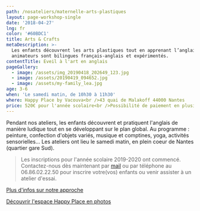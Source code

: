 ```yaml
---
path: /nosateliers/maternelle-arts-plastiques
layout: page-workshop-single
date: '2018-04-27'
lng: fr
color: '#60BDC1'
title: Arts & Crafts
metaDescription: >-
  Les enfants découvrent les arts plastiques tout en apprenant l’anglais. Les
  animateurs sont bilingues français-anglais et expérimentés. 
contentTitle: Eveil à l'art en anglais
pageGallery:
  - image: /assets/img_20190418_202649_123.jpg
  - image: /assets/20190419_094652.jpg
  - image: /assets/my-family_lea.jpg
age: 3-6
when: 'Le samedi matin, de 10h30 à 11h30'
where: Happy Place by Vacouva<br />43 quai de Malakoff 44000 Nantes
price: 520€ pour l'année scolaire<br />Possibilité de paiement en plusieurs fois
---
```

Pendant nos ateliers, les enfants découvrent et pratiquent l'anglais de manière ludique tout en se développant sur le plan global. Au programme : peinture, confection d'objets variés, musique et comptines, yoga, activités sensorielles… Les ateliers ont lieu le samedi matin, en plein coeur de Nantes (quartier gare Sud).

> Les inscriptions pour l'année scolaire 2019-2020 ont commencé. Contactez-nous dès maintenant par [mail](mailto:hello@lopenlab.com) ou par téléphone au 06.86.02.22.50 pour inscrire votre(vos) enfants ou venir assister à un atelier d'essai.

[Plus d'infos sur notre approche](/pedagogie)

[Découvrir l'espace Happy Place en photos](https://kids.lopenlab.com/nosateliers/#vacouva)
